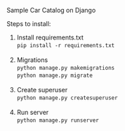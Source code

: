Sample Car Catalog on Django

Steps to install:
1. Install requirements.txt  
    ```pip install -r requirements.txt```<br /><br />
2. Migrations  
    ```python manage.py makemigrations```<br />
    ```python manage.py migrate```<br /><br />
3. Create superuser<br />
    ```python manage.py createsuperuser```<br /><br />
3. Run server<br />
    ```python manage.py runserver```